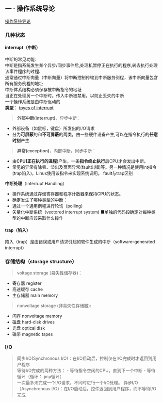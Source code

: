 ## 一 · 操作系统导论
[操作系统导论]
### 几种状态
#### interrupt（中断）
中断的常见功能:  
中断是指系统发生某个异步/同步事件后,处理机暂停正在执行的程序,转去执行处理该事件程序的过程.<br/>
通常通过中断向量（中断向量）将中断控制传输到中断服务例程，该中断向量包含所有服务例程的地址<br/>
中断体系结构必须保存被中断指令的地址<br/>
当正在处理另一个中断时，传入中断被禁用，以防止丢失的中断<br/>
一个操作系统是由中断驱动的<br/>
**类型**： [tpyes of interrupt]<br/>
> **外部中断(interrupt)**，异步中断：
  - 外部设备（如鼠标，键盘）所发出的I/O请求
  - 分为**可屏蔽**的和**不可屏蔽**的两类，由一些硬件设备产生,可以在指令执行的**任意时刻**产生.
> **异常(exception)**，内部中断，同步中断：
  - 由**CPU(正在执行的进程**)产生，一条**指令终止执行**后CPU才会发出中断。
  - 常见的异常有除零、溢出及页面异常(fault出错)等。另一种情况是使用int指令(trap陷入)，Linux使用该指令来实现系统调用。 fault与trap区别<br/>

**中断处理**（Interrupt Handling）<br/>
- 操作系统通过存储寄存器和程序计数器来保持CPU的状态。
- 确定发生了哪种类型的中断：
- 通过一个通用例程进行轮询（polling）
- 矢量化中断系统（vectored interrupt system)
■单独的代码段确定对每种类型的中断应该采取什么操作
#### trap（陷入）
陷入（trap）是由错误或用户请求引起的软件生成的中断（software-generated interrupt）<br/>
### 存储结构（storage structure）
> voltage storage (易失性储存器)：
- 寄存器 register
- 高速缓存 cache
- 主存储器 main memory
> nonvoltage storage (非易失性存储器):
- 闪存 nonvoltage memory
- 磁盘 hard-disk drives
- 光盘 optical disk
- 磁带 magnetic tapes
### I/O
> 同步I/O(Synchronous I/O)：在I/O启动后，控制仅在I/O完成时才返回到用户程序<br/>
  等待I/O完成的两种方法：
    - 等待指令空闲的CPU，直到下一个中断
    - 等待循环（循环： jmp循环）<br/>
  一次最多未完成一个I/O请求，不同时进行一个I/O处理。
> 异步I/O（Asynchronous I/O）：在I/O启动后，控件返回到用户程序，而不等待I/O完成



[操作系统导论]: https://blog.csdn.net/weixin_53254469/article/details/127234923
[tpyes of interrupt]: https://img-blog.csdnimg.cn/img_convert/53eefb4dda2a25e3e14494d938a4367f.png
